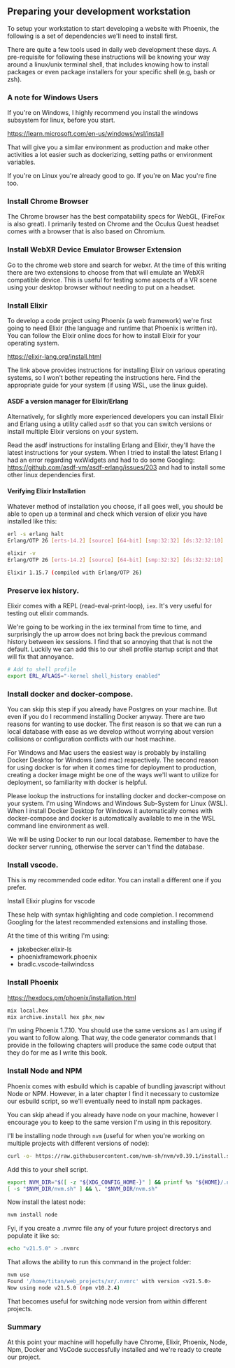 
## Preparing your development workstation

To setup your workstation to start developing a website with Phoenix, the following is a set of dependencies we'll need to install first.  

There are quite a few tools used in daily web development these days.  A pre-requisite for following these instructions will be knowing your way around a linux/unix terminal shell, that includes knowing how to install packages or even package installers for your specific shell (e.g, bash or zsh).

### A note for Windows Users

If you're on Windows, I highly recommend you install the windows subsystem for linux, before you start.  

https://learn.microsoft.com/en-us/windows/wsl/install

That will give you a similar environment as production and make other activities a lot easier such as dockerizing, setting paths or environment variables.

If you're on Linux you're already good to go.  If you're on Mac you're fine too.  

### Install Chrome Browser

The Chrome browser has the best compatability specs for WebGL, (FireFox is also great).  I primarily tested on Chrome and the Oculus Quest headset comes with a browser that is also based on Chromium.

### Install WebXR Device Emulator Browser Extension

Go to the chrome web store and search for webxr.  At the time of this writing there are two extensions to choose from that will emulate an WebXR compatible device.  This is useful for testing some aspects of a VR scene using your desktop browser without needing to put on a headset.

### Install Elixir

To develop a code project using Phoenix (a web framework) we're first going to need Elixir (the language and runtime that Phoenix is written in).  You can follow the Elixir online docs for how to install Elixir for your operating system.

https://elixir-lang.org/install.html

The link above provides instructions for installing Elixir on various operating systems, so I won't bother repeating the instructions here.  Find the appropriate guide for your system (if using WSL, use the linux guide).  

#### ASDF a version manager for Elixir/Erlang

Alternatively, for slightly more experienced developers you can install Elixir and Erlang using a utility called `asdf` so that you can switch versions or install multiple Elixir versions on your system.  

Read the asdf instructions for installing Erlang and Elixir, they'll have the latest instructions for your system.  When I tried to install the latest Erlang I had an error regarding wxWidgets and had to do some Googling: https://github.com/asdf-vm/asdf-erlang/issues/203 and had to install some other linux dependencies first.

#### Verifying Elixir Installation

Whatever method of installation you choose, if all goes well, you should be able to open up a terminal and check which version of elixir you have installed like this:

```bash
erl -s erlang halt
Erlang/OTP 26 [erts-14.2] [source] [64-bit] [smp:32:32] [ds:32:32:10] [async-threads:1] [jit:ns]

elixir -v
Erlang/OTP 26 [erts-14.2] [source] [64-bit] [smp:32:32] [ds:32:32:10] [async-threads:1] [jit:ns]

Elixir 1.15.7 (compiled with Erlang/OTP 26)
```

### Preserve iex history.

Elixir comes with a REPL (read-eval-print-loop), `iex`.  It's very useful for testing out elixir commands.

We're going to be working in the iex terminal from time to time, and surprisingly the up arrow does not bring back the previous command history between iex sessions.  I find that so annoying that that is not the default.  Luckily we can add this to our shell profile startup script and that will fix that annoyance.

```bash
# Add to shell profile
export ERL_AFLAGS="-kernel shell_history enabled"
```

### Install docker and docker-compose.  

You can skip this step if you already have Postgres on your machine.  But even if you do I recommend installing Docker anyway.  There are two reasons for wanting to use docker.  The first reason is so that we can run a local database with ease as we develop without worrying about version collisions or configuration conflicts with our host machine.  

For Windows and Mac users the easiest way is probably by installing Docker Desktop for Windows (and mac) respectively.  The second reason for using docker is for when it comes time for deployment to production, creating a docker image might be one of the ways we'll want to utilize for deployment, so familiarity with docker is helpful.  

Please lookup the instructions for installing docker and docker-compose on your system.  I'm using Windows and Windows Sub-System for Linux (WSL).  When I install Docker Desktop for Windows it automatically comes with docker-compose and docker is automatically available to me in the WSL command line environment as well.

We will be using Docker to run our local database.  Remember to have the docker server running, otherwise the server can't find the database.


### Install vscode.

This is my recommended code editor.  You can install a different one if you prefer.

Install Elixir plugins for vscode

These help with syntax highlighting and code completion.  I recommend Googling for the latest recommended extensions and installing those.  

At the time of this writing I'm using:
- jakebecker.elixir-ls
- phoenixframework.phoenix
- bradlc.vscode-tailwindcss


### Install Phoenix

https://hexdocs.pm/phoenix/installation.html

```bash
mix local.hex
mix archive.install hex phx_new
```
I'm using Phoenix 1.7.10.  You should use the same versions as I am using if you want to follow along.  That way, the code generator commands that I provide in the following chapters will produce the same code output that they do for me as I write this book.

### Install Node and NPM

Phoenix comes with esbuild which is capable of bundling javascript without Node or NPM.  However, in a later chapter I find it necessary to customize our esbuild script, so we'll eventually need to install npm packages.  

You can skip ahead if you already have node on your machine, however I encourage you to keep to the same version I'm using in this repository.

I'll be installing node through `nvm` (useful for when you're working on multiple projects with different versions of node):

```bash
curl -o- https://raw.githubusercontent.com/nvm-sh/nvm/v0.39.1/install.sh | bash
```

Add this to your shell script.

```bash
export NVM_DIR="$([ -z "${XDG_CONFIG_HOME-}" ] && printf %s "${HOME}/.nvm" || printf %s "${XDG_CONFIG_HOME}/nvm")"
[ -s "$NVM_DIR/nvm.sh" ] && \. "$NVM_DIR/nvm.sh"
```

Now install the latest node:

```bash
nvm install node
```

Fyi, if you create a .nvmrc file any of your future project directorys and populate it like so:

```bash
echo "v21.5.0" > .nvmrc
```

That allows the ability to run this command in the project folder:

```bash
nvm use
Found '/home/titan/web_projects/xr/.nvmrc' with version <v21.5.0>
Now using node v21.5.0 (npm v10.2.4)
```

That becomes useful for switching node version from within different projects.

### Summary

At this point your machine will hopefully have Chrome, Elixir, Phoenix, Node, Npm, Docker and VsCode successfully installed and we're ready to create our project.